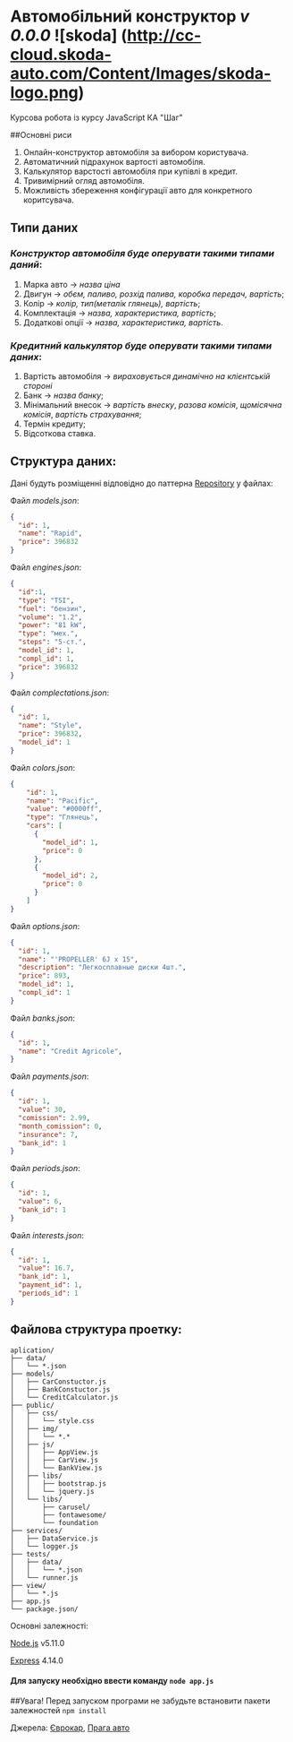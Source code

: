 # Автомобільний конструктор _v 0.0.0_ ![skoda] (http://cc-cloud.skoda-auto.com/Content/Images/skoda-logo.png)

Курсова робота із курсу JavaScript КА "Шаг"

##Основні риси
1. Онлайн-конструктор автомобіля за вибором користувача.
2. Автоматичний підрахунок вартості автомобіля.
3. Калькулятор варстості автомобіля при купівлі в кредит.
4. Тривимірний огляд автомобіля.
5. Можливість збереження конфігурації авто для конкретного коритсувача.

## Типи даних
### *Конструктор автомобіля буде оперувати такими типами даний*:
1. Марка авто -> *назва ціна*
2. Двигун -> *обєм, паливо, розхід палива, коробка передач, вартість*;
3. Колір -> *колір, тип(металік глянець), вартість*;
4. Комплектація -> *назва, характеристика, вартість*;
5. Додаткові опції -> *назва, характеристика, вартість*.

### *Кредитний калькулятор буде оперувати такими типами даних*:
1. Вартість автомобіля -> *вираховується динамічно на клієнтській стороні*
2. Банк -> *назва банку*;
3. Мінімальний внесок -> *вартість внеску*, *разова комісія*, *щомісячна комісія*, *вартість страхування*;
4. Термін кредиту;
5. Відсоткова ставка.

## Структура даних:
Дані будуть розміщенні відповідно до паттерна [Repository](http://design-pattern.ru/patterns/repository.html) у файлах:

Файл _models.json_:
``` JSON 
{ 
  "id": 1,
  "name": "Rapid",
  "price": 396832
}
```
Файл _engines.json_:
``` JSON
{
  "id":1,
  "type": "TSI",
  "fuel": "бензин",
  "volume": "1.2",
  "power": "81 kW",
  "type": "мех.",
  "steps": "5-cт.",
  "model_id": 1,
  "compl_id": 1,
  "price": 396832
}
```
Файл _complectations.json_:
``` JSON
{
  "id": 1,
  "name": "Style",
  "price": 396832,
  "model_id": 1
}
```
Файл _colors.json_:
``` JSON
{
    "id": 1,
    "name": "Pacific",
    "value": "#0000ff",
    "type": "Глянець",
    "cars": [
      {
        "model_id": 1,
        "price": 0
      },
      {
        "model_id": 2,
        "price": 0
      }
    ]
}
```
Файл _options.json_:
``` JSON
{
  "id": 1,
  "name": "'PROPELLER' 6J x 15",
  "description": "Легкосплавные диски 4шт.",
  "price": 893,
  "model_id": 1,
  "compl_id": 1
}
```
Файл _banks.json_:
``` JSON
{
  "id": 1,
  "name": "Credit Agricole",
}
```
Файл _payments.json_:
``` JSON
{
  "id": 1,
  "value": 30,
  "comission": 2.99,
  "month_comission": 0,
  "insurance": 7,
  "bank_id": 1
}
```
Файл _periods.json_:
``` JSON
{
  "id": 1,
  "value": 6,
  "bank_id": 1
}
```
Файл _interests.json_:
``` JSON
{
  "id": 1,
  "value": 16.7,
  "bank_id": 1,
  "payment_id": 1,
  "periods_id": 1
}
```
## Файлова структура проетку:
```
aplication/
├── data/
│   └── *.json
├── models/
│   ├── CarConstuctor.js
│   ├── BankConstuctor.js
│   └── CreditCalculator.js
├── public/
│   ├── css/
│   │   └── style.css
│   ├── img/
│   │   └── *.*
│   ├── js/
│   │   ├── AppView.js
│   │   ├── CarView.js
│   │   └── BankView.js
│   ├── libs/
│   │   ├── bootstrap.js
│   │   └── jquery.js
│   └── libs/
│       ├── carusel/
│       ├── fontawesome/
│       └── foundation
├── services/
│   ├── DataService.js
│   └── logger.js
├── tests/
│   ├── data/
│   │   └── *.json
│   └── runner.js
├── view/
│   └── *.js
├── app.js
└── package.json/
```
Основні залежності:

[Node.js](https://nodejs.org/en/) v5.11.0

[Express](http://expressjs.com/) 4.14.0

#### Для запуску необхідно ввести команду `node app.js`

##Увага!
Перед запуском програми не забудьте встановити пакети залежностей `npm install`

Джерела: [Єврокар](http://cc-cloud.skoda-auto.com/ukr/ukr/uk-ua "Конфігуратор"), [Прага авто](http://praga-auto.com.ua/20/skoda_v_credit/ "Кредити")
